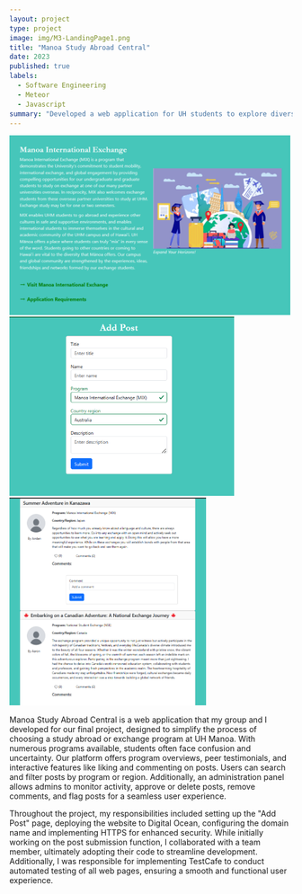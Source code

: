 ```yaml
---
layout: project
type: project
image: img/M3-LandingPage1.png
title: "Manoa Study Abroad Central"
date: 2023
published: true
labels:
  - Software Engineering
  - Meteor
  - Javascript
summary: "Developed a web application for UH students to explore diverse study abroad programs and access posts sharing other students' experiences in one convenient platform."
---
```


<div class="text-center p-4">
  <img width="500px" src="../img/programs.png" class="img-thumbnail" > 
  <img width="400px" src="../img/addPost.png" class="img-thumbnail" >
  <img width="350px" src="../img/testimonials.png" class="img-thumbnail" >
</div>

Manoa Study Abroad Central is a web application that my group and I developed for our final project, designed to simplify the process of choosing a study abroad or exchange program at UH Manoa. With numerous programs available, students often face confusion and uncertainty. Our platform offers program overviews, peer testimonials, and interactive features like liking and commenting on posts. Users can search and filter posts by program or region. Additionally, an administration panel allows admins to monitor activity, approve or delete posts, remove comments, and flag posts for a seamless user experience.<br>

Throughout the project, my responsibilities included setting up the "Add Post" page, deploying the website to Digital Ocean, configuring the domain name and implementing HTTPS for enhanced security. While initially working on the post submission function, I collaborated with a team member, ultimately adopting their code to streamline development. Additionally, I was responsible for implementing TestCafe to conduct automated testing of all web pages, ensuring a smooth and functional user experience.

